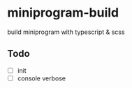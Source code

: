 # miniprogram-build
build miniprogram with typescript &amp; scss 

## Todo
* [ ] init
* [ ] console verbose